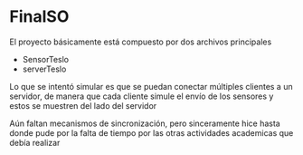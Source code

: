 # FinalSO
<p>El proyecto básicamente está compuesto por dos archivos principales</p>
<ul>
  <li>SensorTeslo</li>
  <li>serverTeslo</li>
</ul>
<p>Lo que se intentó simular es que se puedan conectar múltiples clientes a un servidor, de manera que cada cliente simule el envío de los sensores y estos se muestren del lado del servidor</p>
<p>Aún faltan mecanismos de sincronización, pero sinceramente hice hasta donde pude por la falta de tiempo por las otras actividades academicas que debía realizar</p>
